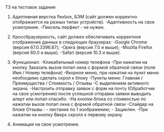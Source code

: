 ТЗ на тестовое задание
1. Адаптивная верстка flexbox, БЭМ (сайт должен корректно отображается на разных типах устройств). 
    -Адаптивность на свое усмотрение.
    -Пиксель перфект - не нужен.


2. Кроссбраузерность, сайт должен обеспечивать корректное отображение данных в следующих браузерах:
    -Google Chrome (версия 67.0.3396.87);
    -Opera (версия 7.0 и выше);
    -Mozilla Firefox (версия 60.0 и выше). 
    -Safari (версия 10.3 и выше).


3. Функционал:
    -Кликабельный номер телефона 
    -При нажатии на кнопку Заказать вызов попап окна с формой обратной связи (поля Имя / Номер телефона) 
    -Якорное меню, при нажатии на пункт меню необходимо сделать скрол к блоку 
    -Пункты меню: Главная / Преимущества / Стоимость / Отзывы 
    -С выделением активного экрана.
    -Настроить отправку заявок с форм на почту (Обработчик на свое усмотрение) после успешной отправки заявки выводить алерт или попап спасибо.
    -На кнопки блока со стоимостью по нажатии вызов попап окна с формой обратной связи
        -Слайдер на блоке Отзывы : 
        - листание по 1 изображению;
        - Зациклен.
    -При нажатии на кнопку Вверх скролл к первому экрану


4. Анимация на свое усмотрение.


